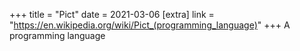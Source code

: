+++
title = "Pict"
date = 2021-03-06
[extra]
link = "https://en.wikipedia.org/wiki/Pict_(programming_language)"
+++
A programming language

